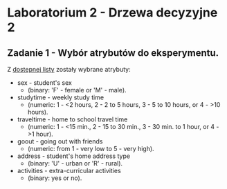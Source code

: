 # Laboratorium 2 - Drzewa decyzyjne 2

## Zadanie 1 - Wybór atrybutów do eksperymentu.

Z [dostepnej listy](https://archive.ics.uci.edu/ml/datasets/student+performance) zostały wybrane atrybuty:

- sex - student's sex
    - (binary: 'F' - female or 'M' - male).
- studytime - weekly study time
    - (numeric: 1 - <2 hours, 2 - 2 to 5 hours, 3 - 5 to 10 hours, or 4 - >10 hours).
- traveltime - home to school travel time
    - (numeric: 1 - <15 min., 2 - 15 to 30 min., 3 - 30 min. to 1 hour, or 4 - >1
      hour).
- goout - going out with friends
    - (numeric: from 1 - very low to 5 - very high).
- address - student's home address type
    - (binary: 'U' - urban or 'R' - rural).
- activities - extra-curricular activities
    - (binary: yes or no).
